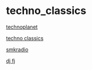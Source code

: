 # techno_classics

[technoplanet](http://technoplanet.stream.laut.fm/technoplanet)

[techno classics](http://techno_classics.stream.laut.fm/techno_classics)

[smkradio](http://smkradio.stream.laut.fm/smkradio)

[dj fj](http://dj-fj.stream.laut.fm/dj-fj)

